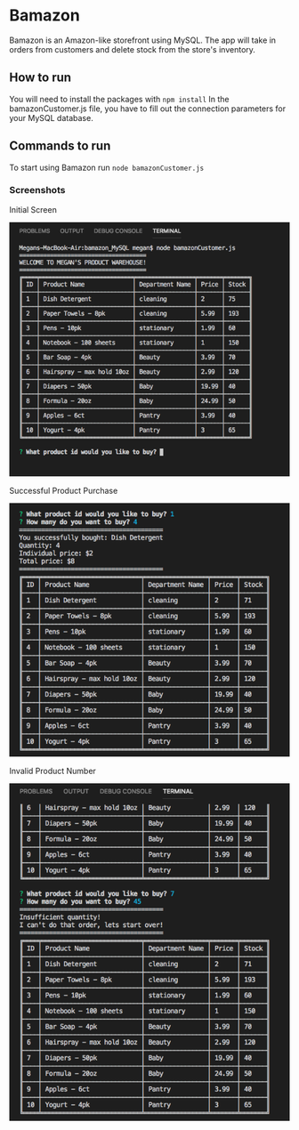 # Bamazon

Bamazon is an Amazon-like storefront using MySQL. The app will take in orders from customers and delete stock from the store's inventory.

## How to run
You will need to install the packages with `npm install`
In the bamazonCustomer.js file, you have to fill out the connection parameters for your MySQL database.

## Commands to run
To start using Bamazon run `node bamazonCustomer.js`


### Screenshots
Initial Screen

![initial screen](https://raw.githubusercontent.com/meganpel/bamazon_MySQL/master/images/Image_1.png)

Successful Product Purchase

![product purchase](https://raw.githubusercontent.com/meganpel/bamazon_MySQL/master/images/Image_2.png)

Invalid Product Number

![invalid product number](https://raw.githubusercontent.com/meganpel/bamazon_MySQL/master/images/Image_3.png)